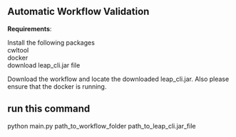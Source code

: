 ## Automatic Workflow Validation
**Requirements**: </br>

Install the following packages </br>
cwltool  </br>
docker </br>
download leap_cli.jar file </br>

Download the workflow and locate the downloaded leap_cli.jar. Also please ensure that the docker is running. </br>
## run this command </br>

python main.py path_to_workflow_folder path_to_leap_cli.jar_file







